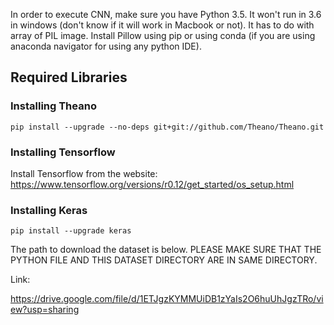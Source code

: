 In order to execute CNN, make sure you have Python 3.5. It won't run in 3.6 in windows (don't know if it will work in Macbook or not). It has to do with array of PIL image. Install Pillow using pip 
or using conda (if you are using anaconda navigator for using any python IDE).

Required Libraries
------------------
### Installing Theano
```
pip install --upgrade --no-deps git+git://github.com/Theano/Theano.git
```

### Installing Tensorflow
 Install Tensorflow from the website: https://www.tensorflow.org/versions/r0.12/get_started/os_setup.html

### Installing Keras
```
pip install --upgrade keras
```

The path to download the dataset is below. PLEASE MAKE SURE THAT THE PYTHON FILE AND THIS DATASET DIRECTORY ARE IN SAME DIRECTORY.

Link:

https://drive.google.com/file/d/1ETJgzKYMMUiDB1zYaIs2O6huUhJgzTRo/view?usp=sharing


